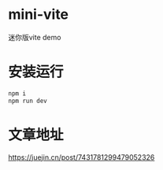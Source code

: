 # mini-vite
迷你版vite demo

# 安装运行
```sh
npm i
npm run dev
```
# 文章地址
https://juejin.cn/post/7431781299479052326